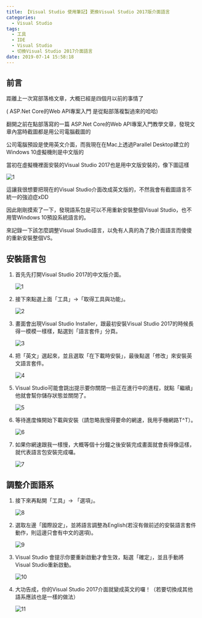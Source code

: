 ```yaml
---
title: 【Visual Studio 使用筆記】更換Visual Studio 2017版介面語言
categories:
  - Visual Studio
tags:
  - 工具
  - IDE
  - Visual Studio
  - 切換Visual Studio 2017介面語言
date: 2019-07-14 15:58:18
---
```


## 前言

距離上一次寫部落格文章，大概已經是四個月以前的事情了

(<span> ASP.Net</span> Core的Web API專案入門 是從點部落複製過來的哈哈)

翻開之前在點部落寫的一篇 <span> ASP.Net</span> Core的Web API專案入門教學文章，發現文章內當時截圖都是用公司電腦截圖的

公司電腦預設是使用英文介面，而我現在在Mac上透過Parallel Desktop建立的Windows 10虛擬機則是中文版的
<!--more-->
當初在虛擬機裡面安裝的Visual Studio 2017也是用中文版安裝的，像下圖這樣

![1](1.jpg)

這讓我很想要把現在的Visual Studio介面改成英文版的，不然我會有截圖語言不統一的強迫症xDD

因此剛剛摸索了一下，發現語系包是可以不用重新安裝整個Visual Studio，也不用管Windows 10預設系統語言的。

來記錄一下該怎麼調整Visual Studio語言，以免有人真的為了換介面語言而傻傻的重新安裝整個VS。

## 安裝語言包

1. 首先先打開Visual Studio 2017的中文版介面。

    ![1](1.jpg)

2. 接下來點選上面「工具」->「取得工具與功能」。

    ![2](2.jpg)

3. 畫面會出現Visual Studio Installer，跟最初安裝Visual Studio 2017的時候長得一模模一樣樣，點選到「語言套件」分頁。

    ![3](3.jpg)

4. 把「英文」選起來，並且選取「在下載時安裝」，最後點選「修改」來安裝英文語言套件。

    ![4](4.jpg)

5. Visual Studio可能會跳出提示要你關閉一些正在進行中的進程，就點「繼續」他就會幫你儲存狀態並關閉了。

    ![5](5.jpg)

6. 等待進度條開始下載與安裝（請忽略我慢得要命的網速，我用手機網路T^T）。

    ![6](6.jpg)

7. 如果你網速跟我一樣慢，大概等個十分鐘之後安裝完成畫面就會長得像這樣，就代表語言包安裝完成囉。

    ![7](7.jpg)

## 調整介面語系

1. 接下來再點開「工具」-> 「選項」。

    ![8](8.jpg)

2. 選取左邊「國際設定」，並將語言調整為English(若沒有做前述的安裝語言套件動作，則這邊只會有中文的選項)。

    ![9](9.jpg)

3. Visual Studio 會提示你要重新啟動才會生效，點選「確定」，並且手動將Visual Studio重新啟動。

    ![10](10.jpg)

4. 大功告成，你的Visual Studio 2017介面就變成英文的囉！（若要切換成其他語系應該也是一樣的做法）

    ![11](11.jpg)
